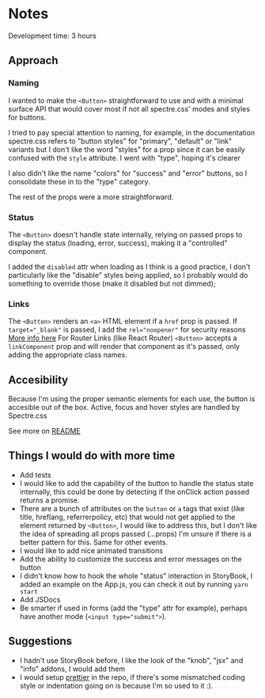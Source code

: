 # Notes
Development time: 3 hours

## Approach
### Naming
I wanted to make the `<Button>` straightforward to use and with a minimal surface API that would cover most if not all spectre.css' modes and styles for buttons.

I tried to pay special attention to naming, for example, in the documentation spectre.css refers to "button styles" for "primary", "default" or "link" variants but I don't like the word "styles" for a prop since it can be easily confused with the `style` attribute. I went with "type", hoping it's clearer

I also didn't like the name "colors" for "success" and "error" buttons, so I consolidate these in to the "type" category.

The rest of the props were a more straightforward.

### Status
The `<Button>` doesn't handle state internally, relying on passed props to display the status (loading, error, success), making it a "controlled" component.

I added the `disabled` attr when loading as I think is a good practice, I don't particularly like the "disable" styles being applied, so I probably would do something to override those (make it disabled but not dimmed);

### Links
The `<Button>` renders an `<a>` HTML element if a `href` prop is passed. If `target="_blank"` is passed, I add the `rel="noopener"` for security reasons [More info here](https://perishablepress.com/wordpress-blank-target-vulnerability/)
For Router Links (like React Router) `<Button>` accepts a `linkComponent` prop and will render that component as it's passed, only adding the appropriate class names.

## Accesibility
Because I'm using the proper semantic elements for each use, the button is accesible out of the box.
Active, focus and hover styles are handled by Spectre.css

See more on [README](/README.md)

## Things I would do with more time
* Add tests
* I would like to add the capability of the button to handle the status state internally, this could be done by detecting if the onClick action passed returns a promise.
* There are a bunch of attributes on the `button` or `a` tags that exist (like title, hreflang, referrerpolicy, etc) that would not get applied to the element returned by `<Button>`, I would like to address this, but I don't like the idea of spreading all props passed (...props) I'm unsure if there is a better pattern for this. Same for other events.
* I would like to add nice animated transitions
* Add the ability to customize the success and error messages on the button
* I didn't know how to hook the whole "status" interaction in StoryBook, I added an example on the App.js, you can check it out by running `yarn start`
* Add JSDocs
* Be smarter if used in forms (add the "type" attr for example), perhaps have another mode (`<input type="submit">`).

## Suggestions
* I hadn't use StoryBook before, I like the look of the "knob", "jsx" and "info" addons, I would add them
* I would setup [prettier](https://prettier.io/) in the repo, if there's some mismatched coding style or indentation going on is because I'm so used to it :).
